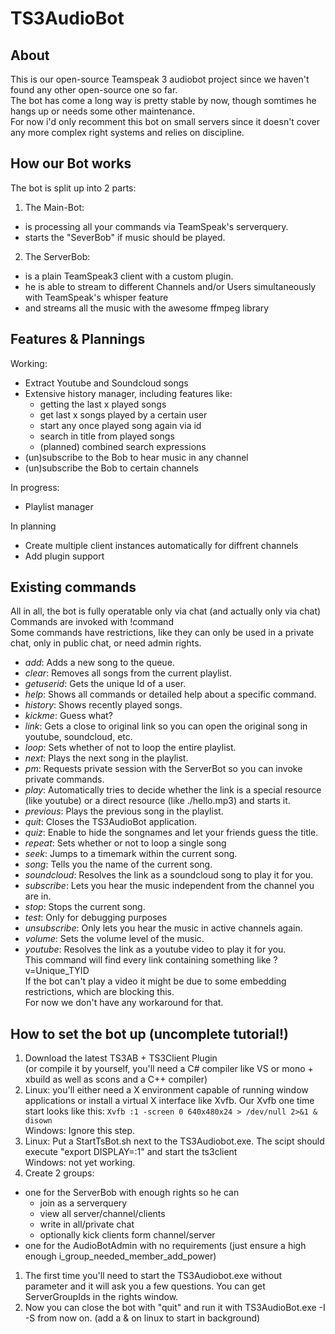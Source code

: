 # TS3AudioBot
## About
This is our open-source Teamspeak 3 audiobot project since
we haven't found any other open-source one so far.  
The bot has come a long way is pretty stable by now, though somtimes he hangs up or needs some other maintenance.  
For now i'd only recomment this bot on small servers since it doesn't cover any more complex right systems and relies on discipline.  

## How our Bot works
The bot is split up into 2 parts:

1. The Main-Bot:
  * is processing all your commands via TeamSpeak's serverquery.
  * starts the "SeverBob" if music should be played.
2. The ServerBob:
  * is a plain TeamSpeak3 client with a custom plugin.
  * he is able to stream to different Channels and/or Users simultaneously with TeamSpeak's whisper feature
  * and streams all the music with the awesome ffmpeg library

## Features & Plannings
Working:
* Extract Youtube and Soundcloud songs
* Extensive history manager, including features like:
  - getting the last x played songs
  - get last x songs played by a certain user
  - start any once played song again via id
  - search in title from played songs
  - (planned) combined search expressions
* (un)subscribe to the Bob to hear music in any channel
* (un)subscribe the Bob to certain channels

In progress:
* Playlist manager

In planning
* Create multiple client instances automatically for diffrent channels
* Add plugin support

## Existing commands
All in all, the bot is fully operatable only via chat (and actually only via chat)  
Commands are invoked with !command  
Some commands have restrictions, like they can only be used in a private chat, only in public chat, or need admin rights.

* *add*: Adds a new song to the queue.
* *clear*: Removes all songs from the current playlist.
* *getuserid*: Gets the unique Id of a user.
* *help*: Shows all commands or detailed help about a specific command.
* *history*: Shows recently played songs.
* *kickme*: Guess what?
* *link*: Gets a close to original link so you can open the original song in youtube, soundcloud, etc.
* *loop*: Sets whether of not to loop the entire playlist.
* *next*: Plays the next song in the playlist.
* *pm*: Requests private session with the ServerBot so you can invoke private commands.
* *play*: Automatically tries to decide whether the link is a special resource (like youtube) or a direct resource (like ./hello.mp3) and starts it.
* *previous*: Plays the previous song in the playlist.
* *quit*: Closes the TS3AudioBot application.
* *quiz*: Enable to hide the songnames and let your friends guess the title.
* *repeat*: Sets whether or not to loop a single song
* *seek*: Jumps to a timemark within the current song.
* *song*: Tells you the name of the current song.
* *soundcloud*: Resolves the link as a soundcloud song to play it for you.
* *subscribe*: Lets you hear the music independent from the channel you are in.
* *stop*: Stops the current song.
* *test*: Only for debugging purposes
* *unsubscribe*: Only lets you hear the music in active channels again.
* *volume*: Sets the volume level of the music.
* *youtube*: Resolves the link as a youtube video to play it for you.  
This command will find every link containing something like ?v=Unique_TYID  
If the bot can't play a video it might be due to some embedding restrictions, which are blocking this.  
For now we don't have any workaround for that.

## How to set the bot up (uncomplete tutorial!)
1. Download the latest TS3AB + TS3Client Plugin  
(or compile it by yourself, you'll need a C# compiler like VS or mono + xbuild
  as well as scons and a C++ compiler)
1. Linux: you'll either need a X environment capable of running window applications or install
a virtual X interface like Xvfb.
Our Xvfb one time start looks like this: `Xvfb :1 -screen 0 640x480x24 > /dev/null 2>&1 & disown`  
Windows: Ignore this step.
1. Linux: Put a StartTsBot.sh next to the TS3Audiobot.exe. The scipt should execute "export DISPLAY=:1" and start the ts3client  
Windows: not yet working.
1. Create 2 groups:
  * one for the ServerBob with enough rights so he can
    * join as a serverquery
	* view all server/channel/clients
	* write in all/private chat
	* optionally kick clients form channel/server
  * one for the AudioBotAdmin with no requirements (just ensure a high enough i_group_needed_member_add_power)
1. The first time you'll need to start the TS3Audiobot.exe without parameter and
it will ask you a few questions. You can get ServerGroupIds in the rights window.
1. Now you can close the bot with "quit" and run it with TS3AudioBot.exe -I -S from now on. (add a & on linux to start in background)